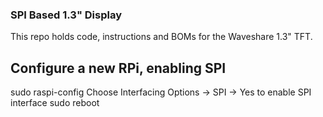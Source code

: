 ### SPI Based 1.3" Display
This repo holds code, instructions and BOMs for the Waveshare 1.3" TFT.

## Configure a new RPi, enabling SPI

  sudo raspi-config
  Choose Interfacing Options -> SPI -> Yes  to enable SPI interface
  sudo reboot

